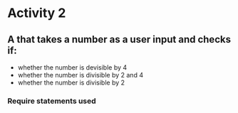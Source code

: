 # Activity 2
## A that takes a number as a user input and checks if:
- whether the number is devisible by 4
- whether the number is divisible by 2 and 4
- whether the number is divisible by 2<br >

### Require statements used
